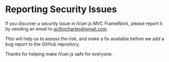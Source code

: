 # Reporting Security Issues

If you discover a security issue in iVuer.js MVC FrameWork, please report it by sending an
email to [aciforcharles@gmail.com](aciforcharles@gmail.com).

This will help us to assess the risk, and make a fix available before we add a
bug report to the GitHub repository.

Thanks for helping make iVuer.js safe for everyone.
